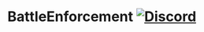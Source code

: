 # BattleEnforcement [![Discord](https://img.shields.io/discord/831966641586831431)](https://discord.gg/7vqgtrjDGw)
